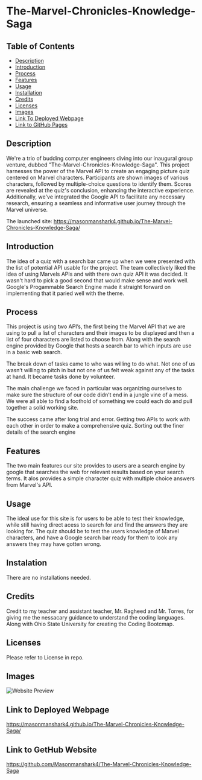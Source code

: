 # The-Marvel-Chronicles-Knowledge-Saga


## Table of Contents
- [Description](#description)
- [Introduction](#introduction)
- [Process](#process)
- [Features](#features)
- [Usage](#usage)
- [Installation](#installation)
- [Credits](#credits)
- [Licenses](#licenses)
- [Images](#images)
- [Link To Deployed Webpage](#link-to-deployed-webpage)
- [Link to GitHub Pages ](#link-to-gethub-website)

## Description
We're a trio of budding computer engineers diving into our inaugural group venture, dubbed "The-Marvel-Chronicles-Knowledge-Saga". This project harnesses the power of the Marvel API to create an engaging picture quiz centered on Marvel characters. Participants are shown images of various characters, followed by multiple-choice questions to identify them. Scores are revealed at the quiz's conclusion, enhancing the interactive experience. Additionally, we've integrated the Google API to facilitate any necessary research, ensuring a seamless and informative user journey through the Marvel universe. 

The launched site:  https://masonmanshark4.github.io/The-Marvel-Chronicles-Knowledge-Saga/

## Introduction
The idea of a quiz with a search bar came up when we were presented with the list of potential API usable for the project. The team collectively liked the idea of using Marvels APIs and with there own quiz API it was decided. It wasn't hard to pick a good second that would make sense and work well. Google's Progammable Search Engine made it straight forward on implementing that it paried well with the theme.

## Process
This project is using two API’s, the first being the Marvel API that we are using to pull a list of characters and their images to be displayed and then a list of four characters are listed to choose from. Along with the search engine provided by Google that hosts a search bar to which inputs are use in a basic web search.

The break down of tasks came to who was willing to do what. Not one of us wasn’t willing to pitch in but not one of us felt weak against any of the tasks at hand. It became tasks done by volunteer.

The main challenge we faced in particular was organizing ourselves to make sure the structure of our code didn’t end in a jungle vine of a mess. We were all able to find a foothold of something we could each do and pull together a solid working site.

The success came after long trial and error. Getting two APIs to work with each other in order to make a comprehensive quiz. Sorting out the finer details of the search engine 

## Features
The two main features our site provides to users are a search engine by google that searches the web for relevant results based on your search terms. It alos provides a simple character quiz with multiple choice answers from Marvel's API.

## Usage
The ideal use for this site is for users to be able to test their knowledge, while still having direct acess to search for and find the answers they are looking for. The quiz should be to test the users knowledge of Marvel characters, and have a Google search bar ready for them to look any answers they may have gotten wrong. 

## Instalation
There are no installations needed.

## Credits
Credit to my teacher and assistant teacher, Mr. Ragheed and Mr. Torres, for giving me the nessacary guidance to understand the coding languages. Along with Ohio State University for creating the Coding Bootcmap.

## Licenses
Please refer to License in repo.

 ## Images
![Website Preview](assets/images/thisis%20the%20one.gif)

 ## Link to Deployed Webpage
https://masonmanshark4.github.io/The-Marvel-Chronicles-Knowledge-Saga/
 
## Link to GetHub Website
https://github.com/Masonmanshark4/The-Marvel-Chronicles-Knowledge-Saga